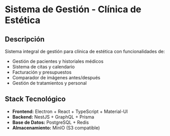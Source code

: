 # Sistema de Gestión - Clínica de Estética

## Descripción
Sistema integral de gestión para clínica de estética con funcionalidades de:
- Gestión de pacientes y historiales médicos
- Sistema de citas y calendario
- Facturación y presupuestos
- Comparador de imágenes antes/después
- Gestión de tratamientos y personal

## Stack Tecnológico
- **Frontend:** Electron + React + TypeScript + Material-UI
- **Backend:** NestJS + GraphQL + Prisma
- **Base de Datos:** PostgreSQL + Redis
- **Almacenamiento:** MinIO (S3 compatible)
